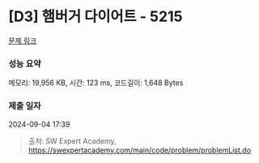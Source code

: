 # [D3] 햄버거 다이어트 - 5215 

[문제 링크](https://swexpertacademy.com/main/code/problem/problemDetail.do?contestProbId=AWT-lPB6dHUDFAVT) 

### 성능 요약

메모리: 19,956 KB, 시간: 123 ms, 코드길이: 1,648 Bytes

### 제출 일자

2024-09-04 17:39



> 출처: SW Expert Academy, https://swexpertacademy.com/main/code/problem/problemList.do